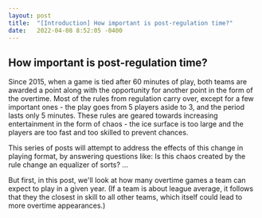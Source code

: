 ```yaml
---
layout: post
title:  "[Introduction] How important is post-regulation time?"
date:   2022-04-08 8:52:05 -0400
---
```

<h2>How important is post-regulation time?</h2>
<p>
Since 2015, when a game is tied after 60 minutes of play, both teams are awarded a point along with the opportunity for another point in the form of the overtime. Most of the rules from regulation carry over, except for a few important ones - the play goes from 5 players aside to 3, and the period lasts only 5 minutes. These rules are geared towards increasing entertainment in the form of chaos - the ice surface is too large and the players are too fast and too skilled to prevent chances.
</p>
<p>
This series of posts will attempt to address the effects of this change in playing format, by answering questions like: Is this chaos created by the rule change an equalizer of sorts? ...
</p>
<p>
But first, in this post, we'll look at how many overtime games a team can expect to play in a given year.
(If a team is about league average, it follows that they the closest in skill to all other teams, which itself could lead to more overtime appearances.)
</p>



